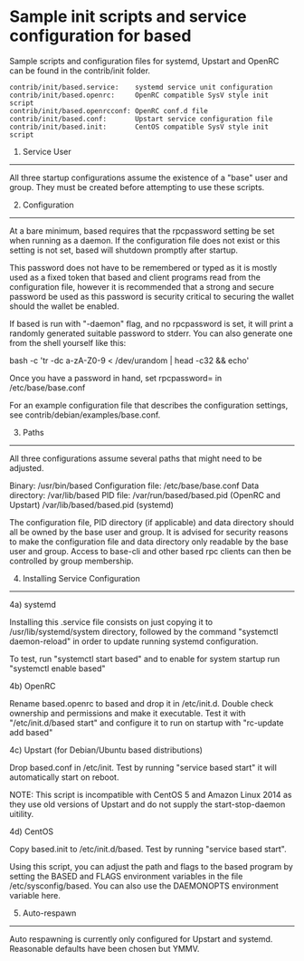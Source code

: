 Sample init scripts and service configuration for based
==========================================================

Sample scripts and configuration files for systemd, Upstart and OpenRC
can be found in the contrib/init folder.

    contrib/init/based.service:    systemd service unit configuration
    contrib/init/based.openrc:     OpenRC compatible SysV style init script
    contrib/init/based.openrcconf: OpenRC conf.d file
    contrib/init/based.conf:       Upstart service configuration file
    contrib/init/based.init:       CentOS compatible SysV style init script

1. Service User
---------------------------------

All three startup configurations assume the existence of a "base" user
and group.  They must be created before attempting to use these scripts.

2. Configuration
---------------------------------

At a bare minimum, based requires that the rpcpassword setting be set
when running as a daemon.  If the configuration file does not exist or this
setting is not set, based will shutdown promptly after startup.

This password does not have to be remembered or typed as it is mostly used
as a fixed token that based and client programs read from the configuration
file, however it is recommended that a strong and secure password be used
as this password is security critical to securing the wallet should the
wallet be enabled.

If based is run with "-daemon" flag, and no rpcpassword is set, it will
print a randomly generated suitable password to stderr.  You can also
generate one from the shell yourself like this:

bash -c 'tr -dc a-zA-Z0-9 < /dev/urandom | head -c32 && echo'

Once you have a password in hand, set rpcpassword= in /etc/base/base.conf

For an example configuration file that describes the configuration settings,
see contrib/debian/examples/base.conf.

3. Paths
---------------------------------

All three configurations assume several paths that might need to be adjusted.

Binary:              /usr/bin/based
Configuration file:  /etc/base/base.conf
Data directory:      /var/lib/based
PID file:            /var/run/based/based.pid (OpenRC and Upstart)
                     /var/lib/based/based.pid (systemd)

The configuration file, PID directory (if applicable) and data directory
should all be owned by the base user and group.  It is advised for security
reasons to make the configuration file and data directory only readable by the
base user and group.  Access to base-cli and other based rpc clients
can then be controlled by group membership.

4. Installing Service Configuration
-----------------------------------

4a) systemd

Installing this .service file consists on just copying it to
/usr/lib/systemd/system directory, followed by the command
"systemctl daemon-reload" in order to update running systemd configuration.

To test, run "systemctl start based" and to enable for system startup run
"systemctl enable based"

4b) OpenRC

Rename based.openrc to based and drop it in /etc/init.d.  Double
check ownership and permissions and make it executable.  Test it with
"/etc/init.d/based start" and configure it to run on startup with
"rc-update add based"

4c) Upstart (for Debian/Ubuntu based distributions)

Drop based.conf in /etc/init.  Test by running "service based start"
it will automatically start on reboot.

NOTE: This script is incompatible with CentOS 5 and Amazon Linux 2014 as they
use old versions of Upstart and do not supply the start-stop-daemon uitility.

4d) CentOS

Copy based.init to /etc/init.d/based. Test by running "service based start".

Using this script, you can adjust the path and flags to the based program by
setting the BASED and FLAGS environment variables in the file
/etc/sysconfig/based. You can also use the DAEMONOPTS environment variable here.

5. Auto-respawn
-----------------------------------

Auto respawning is currently only configured for Upstart and systemd.
Reasonable defaults have been chosen but YMMV.
